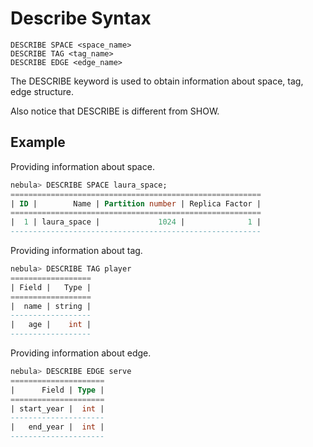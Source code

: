 # Describe Syntax

```
DESCRIBE SPACE <space_name>
DESCRIBE TAG <tag_name>
DESCRIBE EDGE <edge_name>
```

The DESCRIBE keyword is used to obtain information about space, tag, edge structure.

Also notice that DESCRIBE is different from SHOW.

## Example

Providing information about space. <!-- As regards information about CREATE SPACE. -->

```SQL
nebula> DESCRIBE SPACE laura_space;
========================================================
| ID |        Name | Partition number | Replica Factor |
========================================================
|  1 | laura_space |             1024 |              1 |
--------------------------------------------------------  
```

Providing information about tag. <!-- As regards information about CREATE TAG. -->

```SQL
nebula> DESCRIBE TAG player
==================
| Field |   Type |
==================
|  name | string |
------------------
|   age |    int |
------------------  
```

Providing information about edge. <!-- As regards information about CREATE EDGE. -->

```SQL
nebula> DESCRIBE EDGE serve
=====================
|      Field | Type |
=====================
| start_year |  int |
---------------------
|   end_year |  int |
---------------------
```

